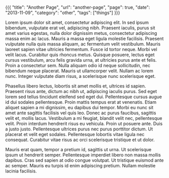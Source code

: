 {{{
  "title": "Another Page",
  "url": "another-page",
  "page": true,
  "date": "2013-11-09",
  "category": "other",
  "tags": ["things"]
}}}

Lorem ipsum dolor sit amet, consectetur adipiscing elit. In sed ipsum bibendum, vulputate erat vel, adipiscing nibh. Praesent iaculis, purus sit amet varius egestas, nulla dolor dignissim metus, consectetur adipiscing massa enim ac lacus. Mauris a massa eget ligula molestie facilisis. Praesent vulputate nulla quis massa aliquam, ac fermentum velit vestibulum. Mauris laoreet sapien vitae ultricies fermentum. Fusce id tortor neque. Morbi vel velit lacus. Curabitur quis rhoncus metus. Quisque posuere, lectus eget cursus vestibulum, arcu felis gravida urna, at ultricies purus ante et felis. Proin a consectetur sem. Nulla aliquam odio id neque sollicitudin, nec bibendum neque placerat. Mauris ut ullamcorper velit. Nullam ac lorem nunc. Integer vulputate diam risus, a scelerisque nunc scelerisque eget.

<!-- more -->

Phasellus libero lectus, lobortis sit amet mollis et, ultrices id sapien. Praesent risus ante, dictum ac nibh ut, adipiscing iaculis purus. Sed eget lorem sed tellus tincidunt eleifend sed eget dui. Pellentesque cursus augue id dui sodales pellentesque. Proin mattis tempus erat at venenatis. Etiam aliquet sapien a mi dignissim, eu dapibus dui tempor. Morbi eu nunc sit amet ante sagittis facilisis vel quis leo. Donec ac purus faucibus, sagittis velit et, mollis lacus. Vestibulum a mi feugiat, blandit velit nec, pellentesque velit. Proin interdum hendrerit risus eu vehicula. Proin ut posuere ante. Duis a justo justo. Pellentesque ultrices purus nec purus porttitor dictum. Ut placerat et velit eget sodales. Pellentesque lobortis vitae ligula nec consequat. Curabitur vitae risus ac orci scelerisque tristique et ut dolor.

Mauris erat quam, tempor a pretium id, sagittis ut urna. Ut scelerisque ipsum ut hendrerit semper. Pellentesque imperdiet libero non massa mollis dapibus. Cras sed sapien at odio congue volutpat. Ut tristique euismod ante ac semper. Mauris eu turpis id enim adipiscing pretium. Nullam molestie lacinia facilisis.